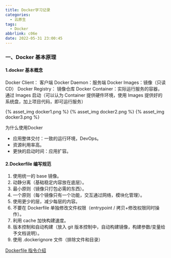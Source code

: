 ```yaml
---
title: Docker学习记录
categories:
  - 云原生
tags:
  - Docker
abbrlink: c06e
date: 2022-05-31 23:00:45
---
```

### 一、Docker 基本原理
#### 1.docker 基本概念
Docker Client： 客户端
Docker Daemon：服务端
Docker Images：镜像（只读 CD）
Docker Registry： 镜像仓库
Docker Container：实际运行服务的容器，通过 Images 启动（可以认为 Container 提供硬件环境，使用 Images 提供好的系统盘，加上项目代码，即可运行服务）

<!--more-->
{% asset_img docker1.png %}
{% asset_img docker2.png %}
{% asset_img docker3.png %}

为什么使用Docker

- 应用整体交付：一致的运行环境，DevOps。
- 资源利用率高。
- 更快的启动时间：应用扩容。

#### 2.Dockerfile 编写规范

1. 使用统一的 base 镜像。
1. 动静分离（基础稳定内容放在底层）。
1. 最小原则（镜像只打包必需的东西）。
1. 一个原则（每个镜像只有一个功能，交互通过网络，模块化管理）。
1. 使用更少的层，减少每层的内容。
1. 不要在 Dockerfile 单独修改文件权限（entrypoint / 拷贝+修改权限同时操作）。
1. 利用 cache 加快构建速度。
1. 版本控制和自动构建（放入 git 版本控制中，自动构建镜像，构建参数/变量给予文档说明）。
1. 使用 .dockerignore 文件（排除文件和目录）

[Dockerfile 指令介绍](https://docs.docker.com/engine/reference/builder/)


